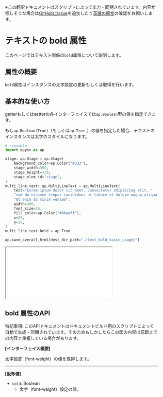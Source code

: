 <span class="inconspicuous-txt">※この翻訳ドキュメントはスクリプトによって出力・同期されています。内容が怪しそうな場合は<a href="https://github.com/simon-ritchie/apysc/issues" target="_blank">GitHubにissue</a>を追加したり[英語の原文](https://simon-ritchie.github.io/apysc/en/text_bold.html)の確認をお願いします。</span>

# テキストの bold 属性

このページではテキスト関係の`bold`属性について説明します。

## 属性の概要

`bold`属性はインスタンスの太字設定の更新もしくは取得を行います。

## 基本的な使い方

getterもしくはsetterの各インターフェイスでは`ap.Boolean`型の値を指定できます。

もし`ap.Boolean(True)`（もしくは`ap.True_`）の値を指定した場合、テキストのインスタンスは太字のスタイルになります。

```py
# runnable
import apysc as ap

stage: ap.Stage = ap.Stage(
    background_color=ap.Color("#333"),
    stage_width=350,
    stage_height=170,
    stage_elem_id="stage",
)
multi_line_text: ap.MultiLineText = ap.MultiLineText(
    text="Lorem ipsum dolor sit amet, consectetur adipiscing elit, "
    "sed do eiusmod tempor incididunt ut labore et dolore magna aliqua. "
    "Ut enim ad minim veniam",
    width=300,
    font_size=16,
    fill_color=ap.Color("#00aaff"),
    x=25,
    y=25,
)
multi_line_text.bold = ap.True_

ap.save_overall_html(dest_dir_path="./text_bold_basic_usage/")
```

<iframe src="static/text_bold_basic_usage/index.html" width="350" height="170"></iframe>

## bold 属性のAPI

<span class="inconspicuous-txt">特記事項: このAPIドキュメントはドキュメントビルド用のスクリプトによって自動で生成・同期されています。そのためもしかしたらこの節の内容は前節までの内容と重複している場合があります。</span>

**[インターフェイス概要]**

太字設定（font-weight）の値を取得します。<hr>

**[返却値]**

- `bold`: Boolean
  - 太字（font-weight）設定の値。